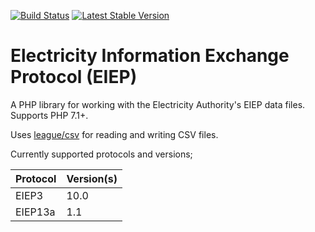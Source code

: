 [![Build Status](https://travis-ci.org/our-energy/eiep.svg?branch=master)](https://travis-ci.org/our-energy/eiep)
[![Latest Stable Version](https://poser.pugx.org/ourenergy/eiep/v/stable?format=flat)](https://packagist.org/packages/ourenergy/eiep)

# Electricity Information Exchange Protocol (EIEP)

A PHP library for working with the Electricity Authority's EIEP data files. Supports PHP 7.1+.

Uses [league/csv](https://github.com/thephpleague/csv) for reading and writing CSV files.

Currently supported protocols and versions;

| Protocol  | Version(s) |
| ------------- | ------------- |
| EIEP3  | 10.0  |
| EIEP13a  | 1.1  |
